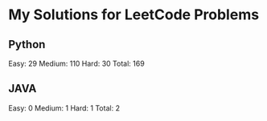 # My Solutions for LeetCode Problems

## Python

Easy: 29
Medium: 110
Hard: 30
Total: 169

## JAVA

Easy: 0
Medium: 1
Hard: 1
Total: 2
